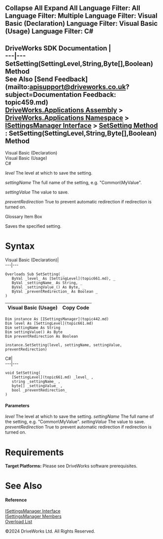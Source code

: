        

 Collapse All Expand All  Language Filter: All  Language Filter: Multiple  Language Filter: Visual Basic (Declaration) Language Filter: Visual Basic (Usage) Language Filter: C#  
---  
DriveWorks SDK Documentation  |   
---|---  
SetSetting(SettingLevel,String,Byte[],Boolean) Method   
See Also [Send Feedback](mailto:apisupport@driveworks.co.uk?subject=Documentation Feedback: topic459.md)  
[DriveWorks.Applications Assembly](topic13.md) > [DriveWorks.Applications Namespace](topic16.md) > [ISettingsManager Interface](topic442.md) > [SetSetting Method](topic454.md) : SetSetting(SettingLevel,String,Byte[],Boolean) Method  
---  
  
Visual Basic (Declaration)    
Visual Basic (Usage)    
C# 

_level_
    The level at which to save the setting.

_settingName_
    The full name of the setting, e.g. "Common\MyValue".

_settingValue_
    The value to save.

_preventRedirection_
    True to prevent automatic redirection if redirection is turned on.

Glossary Item Box

Saves the specified setting. 

# Syntax

Visual Basic (Declaration)|   
---|---  
      
    
    Overloads Sub SetSetting( _
       ByVal _level_ As [SettingLevel](topic661.md), _
       ByVal _settingName_ As String, _
       ByVal _settingValue_() As Byte, _
       ByVal _preventRedirection_ As Boolean _
    )   
  
Visual Basic (Usage)| Copy Code  
---|---  
      
    
    Dim instance As [ISettingsManager](topic442.md)
    Dim level As [SettingLevel](topic661.md)
    Dim settingName As String
    Dim settingValue() As Byte
    Dim preventRedirection As Boolean
     
    instance.SetSetting(level, settingName, settingValue, preventRedirection)  
  
C#|   
---|---  
      
    
    void SetSetting( 
       [SettingLevel](topic661.md) _level_ ,
       string _settingName_ ,
       byte[] _settingValue_ ,
       bool _preventRedirection_
    )  
  
#### Parameters

 _level_
    The level at which to save the setting.
_settingName_
    The full name of the setting, e.g. "Common\MyValue".
_settingValue_
    The value to save.
_preventRedirection_
    True to prevent automatic redirection if redirection is turned on.

# Requirements

**Target Platforms:** Please see DriveWorks software prerequisites.

# See Also

#### Reference

[ISettingsManager Interface](topic442.md)   
[ISettingsManager Members](topic443.md)   
[Overload List](topic454.md)

©2024 DriveWorks Ltd. All Rights Reserved.
